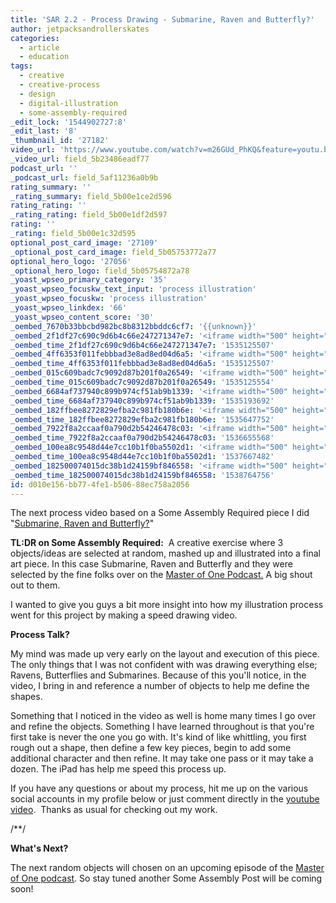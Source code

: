 ```yaml
---
title: 'SAR 2.2 - Process Drawing - Submarine, Raven and Butterfly?'
author: jetpacksandrollerskates
categories:
  - article
  - education
tags:
  - creative
  - creative-process
  - design
  - digital-illustration
  - some-assembly-required
_edit_lock: '1544902727:8'
_edit_last: '8'
_thumbnail_id: '27182'
video_url: 'https://www.youtube.com/watch?v=m26GUd_PhKQ&feature=youtu.be'
_video_url: field_5b23486eadf77
podcast_url: ''
_podcast_url: field_5af11236a0b9b
rating_summary: ''
_rating_summary: field_5b00e1ce2d596
rating_rating: ''
_rating_rating: field_5b00e1df2d597
rating: ''
_rating: field_5b00e1c32d595
optional_post_card_image: '27109'
_optional_post_card_image: field_5b05753772a77
optional_hero_logo: '27056'
_optional_hero_logo: field_5b05754872a78
_yoast_wpseo_primary_category: '35'
_yoast_wpseo_focuskw_text_input: 'process illustration'
_yoast_wpseo_focuskw: 'process illustration'
_yoast_wpseo_linkdex: '66'
_yoast_wpseo_content_score: '30'
_oembed_7670b33bbcbd982bc8b8312bbddc6cf7: '{{unknown}}'
_oembed_2f1df27c690c9d6b4c66e247271347e7: '<iframe width="500" height="281" src="https://www.youtube.com/embed/9XxLHyzsB_Q?feature=oembed" frameborder="0" allow="autoplay; encrypted-media" allowfullscreen></iframe>'
_oembed_time_2f1df27c690c9d6b4c66e247271347e7: '1535125507'
_oembed_4ff6353f011febbbad3e8ad8ed04d6a5: '<iframe width="500" height="281" src="https://www.youtube.com/embed/HikYI0jIAwU?feature=oembed" frameborder="0" allow="autoplay; encrypted-media" allowfullscreen></iframe>'
_oembed_time_4ff6353f011febbbad3e8ad8ed04d6a5: '1535125507'
_oembed_015c609badc7c9092d87b201f0a26549: '<iframe width="500" height="281" src="https://www.youtube.com/embed/dkhBDhQ4OxM?feature=oembed" frameborder="0" allow="autoplay; encrypted-media" allowfullscreen></iframe>'
_oembed_time_015c609badc7c9092d87b201f0a26549: '1535125554'
_oembed_6684af737940c899b974cf51ab9b1339: '<iframe width="500" height="281" src="https://www.youtube.com/embed/gp-8oB53P7k?feature=oembed" frameborder="0" allow="autoplay; encrypted-media" allowfullscreen></iframe>'
_oembed_time_6684af737940c899b974cf51ab9b1339: '1535193692'
_oembed_182ffbee8272829efba2c981fb180b6e: '<iframe width="500" height="281" src="https://www.youtube.com/embed/Seg_yBYPjG4?feature=oembed" frameborder="0" allow="autoplay; encrypted-media" allowfullscreen></iframe>'
_oembed_time_182ffbee8272829efba2c981fb180b6e: '1535647752'
_oembed_7922f8a2ccaaf0a790d2b54246478c03: '<iframe width="500" height="281" src="https://www.youtube.com/embed/AWvUNABT8sg?feature=oembed" frameborder="0" allow="autoplay; encrypted-media" allowfullscreen></iframe>'
_oembed_time_7922f8a2ccaaf0a790d2b54246478c03: '1536655568'
_oembed_100ea8c9548d44e7cc10b1f0ba5502d1: '<iframe width="500" height="281" src="https://www.youtube.com/embed/ek1ePFp-nBI?feature=oembed" frameborder="0" allow="autoplay; encrypted-media" allowfullscreen></iframe>'
_oembed_time_100ea8c9548d44e7cc10b1f0ba5502d1: '1537667482'
_oembed_182500074015dc38b1d24159bf846558: '<iframe width="500" height="281" src="https://www.youtube.com/embed/USPd0vX2sdc?feature=oembed" frameborder="0" allow="autoplay; encrypted-media" allowfullscreen></iframe>'
_oembed_time_182500074015dc38b1d24159bf846558: '1538764756'
id: d010e156-bb77-4fe1-b506-88ec758a2056
---
```

<p>The next process video based on a Some Assembly Required piece I did "<a href="https://timededition.com/submarine-raven-and-butterfly/">Submarine, Raven and Butterfly?</a>"</p>
<p><strong>TL:DR on Some Assembly Required:</strong>  A creative exercise where 3 objects/ideas are selected at random, mashed up and illustrated into a final art piece. In this case Submarine, Raven and Butterfly and they were selected by the fine folks over on the <a href="https://mof1podcast.com/">Master of One Podcast.</a> A big shout out to them.</p>
<p>I wanted to give you guys a bit more insight into how my illustration process went for this project by making a speed drawing video.</p>
<p><strong>Process Talk?</strong></p>
<p>My mind was made up very early on the layout and execution of this piece. The only things that I was not confident with was drawing everything else; Ravens, Butterflies and Submarines. Because of this you'll notice, in the video, I bring in and reference a number of objects to help me define the shapes.</p>
<p>Something that I noticed in the video as well is home many times I go over and refine the objects. Something I have learned throughout is that you're first take is never the one you go with. It's kind of like whittling, you first rough out a shape, then define a few key pieces, begin to add some additional character and then refine. It may take one pass or it may take a dozen. The iPad has help me speed this process up.</p>
<p>If you have any questions or about my process, hit me up on the various social accounts in my profile below or just comment directly in the <a href="https://timededition.com/submarine-raven-and-butterfly/">youtube video</a>.  Thanks as usual for checking out my work.</p>
<p>/**/</p>
<p><strong>What's Next?</strong></p>
<p>The next random objects will chosen on an upcoming episode of the <a href="https://mof1podcast.com/">Master of One podcast</a>. So stay tuned another Some Assembly Post will be coming soon!</p>
